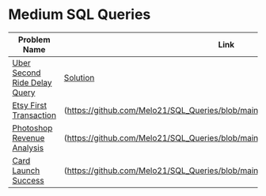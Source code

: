 # Medium SQL Queries




Problem Name  | Link 
--- | --- 
[Uber Second Ride Delay Query](https://datalemur.com/questions/2nd-ride-delay) | [Solution](https://github.com/Melo21/SQL_Queries/blob/main/second_rides.sql)
[Etsy First Transaction](https://datalemur.com/questions/sql-first-transaction) | (https://github.com/Melo21/SQL_Queries/blob/main/First_Over_50.sql)
[Photoshop Revenue Analysis](https://datalemur.com/questions/photoshop-revenue-analysis) | (https://github.com/Melo21/SQL_Queries/blob/main/Photoshop_Revenue_Analysis.sql)
[Card Launch Success](https://datalemur.com/questions/card-launch-success) | (https://github.com/Melo21/SQL_Queries/blob/main/Card_Launch_Success)

